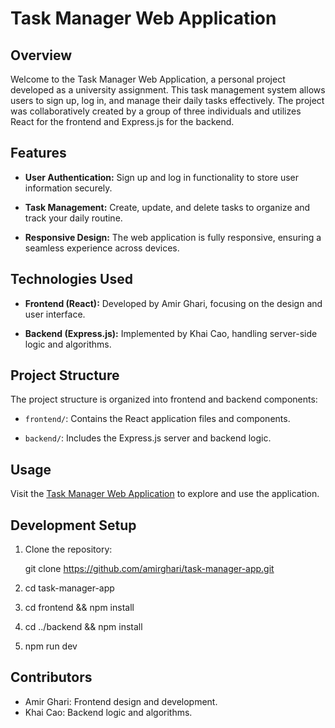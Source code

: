 # Task Manager Web Application

## Overview

Welcome to the Task Manager Web Application, a personal project developed as a university assignment. This task management system allows users to sign up, log in, and manage their daily tasks effectively. The project was collaboratively created by a group of three individuals and utilizes React for the frontend and Express.js for the backend.

## Features

- **User Authentication:** Sign up and log in functionality to store user information securely.

- **Task Management:** Create, update, and delete tasks to organize and track your daily routine.

- **Responsive Design:** The web application is fully responsive, ensuring a seamless experience across devices.

## Technologies Used

- **Frontend (React):** Developed by Amir Ghari, focusing on the design and user interface.

- **Backend (Express.js):** Implemented by Khai Cao, handling server-side logic and algorithms.

## Project Structure

The project structure is organized into frontend and backend components:

- `frontend/`: Contains the React application files and components.

- `backend/`: Includes the Express.js server and backend logic.

## Usage

Visit the [Task Manager Web Application](https://taskmanager-3qe6.onrender.com) to explore and use the application.

## Development Setup

1. Clone the repository:

   git clone https://github.com/amirghari/task-manager-app.git
   
2. cd task-manager-app
3. cd frontend && npm install
4. cd ../backend && npm install
5. npm run dev

## Contributors

- Amir Ghari: Frontend design and development.
- Khai Cao: Backend logic and algorithms.


